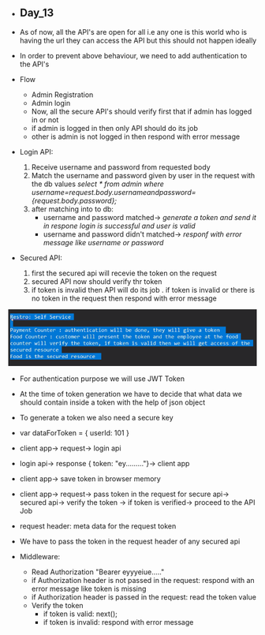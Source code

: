 * Day_13
   - 

* As of now, all the API's are open for all i.e any one is this world who is having the url they can access the API but this should not happen ideally 

* In order to prevent above behaviour, we need to add authentication to the API's

* Flow
  - Admin Registration
  - Admin login
  - Now, all the secure API's should verify first that if admin has logged in or not
  - if admin is logged in then only API should do its job
  - other is admin is not logged in then respond with error message

* Login API:
  1. Receive username and password from requested body
  2. Match the username and password given by user in the request with the db values
  *select * from admin where username=${request.body.username} and password=${request.body.password};*
  3. after matching into to db:
     - username and password matched-> *generate a token and send it in respone login is successful and user is valid*
     - username and password didn't matched-> *responf with error message like username or password*
  
* Secured API:
  1. first the secured api will recevie the token on the request
  2. secured API now should verify thr token 
  3. if token is invalid then API will do its job
     . if token is invalid or there is no token in the request then respond with error message  

![example restro api concept](image.png)

* For authentication purpose we will use JWT Token 

* At the time of token generation we have to decide that what data we should contain inside a token with the help of json object

* To generate a token we also need a secure key

* var dataForToken = {
   userId: 101
}

* client app-> request-> login api
* login api-> response { token: "ey........."}-> client app
* client app-> save token in browser memory
* client app-> request-> pass token in the request for secure api->
  secured api-> verify the token -> if token is verified-> proceed to the API Job
* request header: meta data for the request token
* We have to pass the token in the request header of any secured api 

* Middleware:
  - Read Authorization 
    "Bearer eyyyeiue....."
  - if Authorization header is not passed in the request: respond with an error message like token is missing
  - if Authorization header is passed in the request: read the token value 
  - Verify the token
     * if token is valid: next();
     * if token is invalid: respond with error message 